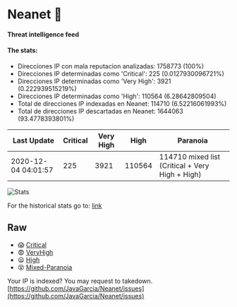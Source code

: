 # Neanet :hocho:
#### Threat intelligence feed
#### The stats:

- Direcciones IP con mala reputacion analizadas: 1758773 (100%)
- Direcciones IP determinadas como 'Critical':  225 (0.0127930096721%)
- Direcciones IP determinadas como 'Very High':  3921 (0.222939515219%)
- Direcciones IP determinadas como 'High':  110564 (6.28642809504)
- Total de direcciones IP indexadas en Neanet:  114710 (6.52216061993%)
- Total de direcciones IP descartadas en Neanet:  1644063 (93.4778393801%)

| Last Update | Critical | Very High | High | Paranoia |
| --- | --- | --- | --- | --- |
| 2020-12-04 04:01:57 | 225 | 3921 | 110564 | 114710 mixed list (Critical + Very High + High)|

![Stats](https://docs.google.com/spreadsheets/d/e/2PACX-1vSnaNMIXVabIpDJjufMlzH7poXnshF3mgd8Is1g9ytUEzVsP5my4Trn8f-xkoLLQ38xpL3HtmUexLo6/pubchart?oid=501124687&format=image)

For the historical stats go to: [link](/stats.csv)
## Raw
- :scream: [Critical](https://raw.githubusercontent.com/JavaGarcia/Neanet/master/blacklists/neanet_critical.txt)
- :fearful: [VeryHigh](https://raw.githubusercontent.com/JavaGarcia/Neanet/master/blacklists/neanet_veryHigh.txtt)
- :frowning: [High](https://raw.githubusercontent.com/JavaGarcia/Neanet/master/blacklists/neanet_high.txt)
- :dizzy_face: [Mixed-Paranoia](https://raw.githubusercontent.com/JavaGarcia/Neanet/master/blacklists/neanet_all.txt)


Your IP is indexed? You may request to takedown. [https://github.com/JavaGarcia/Neanet/issues](https://github.com/JavaGarcia/Neanet/issues)












































































































































































































































































































































































































































































































































































































































































































































































































































































































































































































































































































































































































































































































































































































































































































































































































































































































































































































































































































































































































































































































































































































































































































































































































































































































































































































































